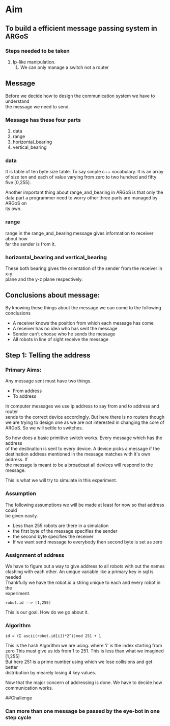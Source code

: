 # Aim
## To build a efficient message passing system in ARGoS

### Steps needed to be taken

1. Ip-like manipulation.
    1. We can only manage a switch not a router

## Message

 Before we decide how to design the communication system we have to understand  
 the message we need to send.  

### Message has these four parts
1. data
2. range
3. horizontal_bearing
4. vertical_bearing  

### data  

It is table of ten byte size table. To say simple c++ vocabulary. It is an
array of size ten and each of value varying from zero to two hundred and fifty  
five [0,255].

Another important thing about range_and_bearing in ARGoS is that only the  
data part a programmer need to worry other three parts are managed by ARGoS on  
its own.

### range

range in the range_and_bearing message gives information to receiver about how  
far the sender is from it.

### horizontal_bearing and vertical_bearing

These both bearing gives the orientation of the sender from the receiver in x-y  
plane and the y-z plane respectively.

## Conclusions about message:

By knowing these things about the message we can come to the following conclusions  
- A receiver knows the position from which each message has come
- A receiver has no idea who has sent the message
- Sender can't choose who he sends the message
- All robots in line of sight receive the message


## Step 1: Telling the address

### Primary Aims:

Any message sent must have two things.
- From address
- To address

In computer messages we use ip address to say from and to address and router  
sends to the correct device accordingly. But here there is no routers though  
we are trying to design one as we are not interested in changing the core of  
ARGoS. So we will settle to switches.

So how does a basic primitive switch works. Every message which has the address  
of the destination is sent to every device. A device picks a message if the  
destination address mentioned in the message matches with it's own address. If  
the message is meant to be a broadcast all devices will respond to the message.

This is what we will try to simulate in this experiment.


### Assumption

The following assumptions we will be made at least for now so that address could  
be given easily.

- Less than 255 robots are there in a simulation
- the first byte of the message specifies the sender
- the second byte specifies the receiver
- If we want send message to everybody then second byte is set as zero

### Assignment of address

We have to figure out a way to give address to all robots with out the names  
clashing with each other. An unique variable like a primary key in sql is needed  
Thankfully we have the robot.id a string unique to each and every robot in the  
experiment.

`robot.id --> [1,255]`

This is our goal. How do we go about it.

### Algorithm
```
id = (Σ ascii(robot.id[i])*2^i)mod 251 + 1

```

This is the hash Algorithm we are using. where 'i' is the index starting from zero
This must give us ids from 1 to 251. This is less than what we imagined [1,255]  
But here 251 is a prime number using which we lose collisions and get better  
distribution by mearely losing 4 key values.

Now that the major concern of addressing is done. We have to decide how  
communication works.

##Challenge
### Can more than one message be passed by the eye-bot in one step cycle
